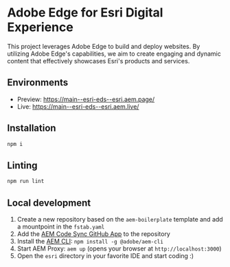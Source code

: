 # Adobe Edge for Esri Digital Experience

This project leverages Adobe Edge to build and deploy websites. By utilizing Adobe Edge's capabilities, we aim to create engaging and dynamic content that effectively showcases Esri's products and services. 

## Environments
- Preview: https://main--esri-eds--esri.aem.page/
- Live: https://main--esri-eds--esri.aem.live/

## Installation

```sh
npm i
```

## Linting

```sh
npm run lint
```

## Local development

1. Create a new repository based on the `aem-boilerplate` template and add a mountpoint in the `fstab.yaml`
1. Add the [AEM Code Sync GitHub App](https://github.com/apps/aem-code-sync) to the repository
1. Install the [AEM CLI](https://github.com/adobe/helix-cli): `npm install -g @adobe/aem-cli`
1. Start AEM Proxy: `aem up` (opens your browser at `http://localhost:3000`)
1. Open the `esri` directory in your favorite IDE and start coding :)
